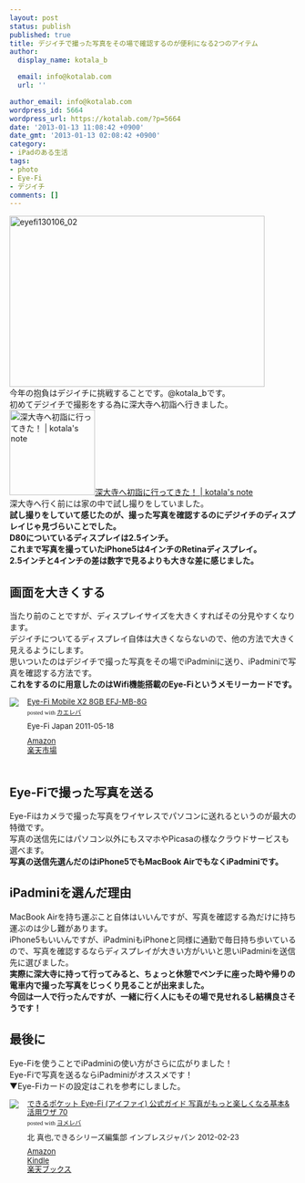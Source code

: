 ```yaml
---
layout: post
status: publish
published: true
title: デジイチで撮った写真をその場で確認するのが便利になる2つのアイテム
author:
  display_name: kotala_b

  email: info@kotalab.com
  url: ''

author_email: info@kotalab.com
wordpress_id: 5664
wordpress_url: https://kotalab.com/?p=5664
date: '2013-01-13 11:08:42 +0900'
date_gmt: '2013-01-13 02:08:42 +0900'
category:
- iPadのある生活
tags:
- photo
- Eye-Fi
- デジイチ
comments: []
---
```

<p><a href="https://kotalab.com/wp-content/uploads/eyefi130106_02.jpg" target="_blank"><img src="https://kotalab.com/wp-content/uploads/eyefi130106_02-448x300.jpg" alt="eyefi130106_02" width="448" height="300" class="alignnone size-large wp-image-5539" /></a><br />
今年の抱負はデジイチに挑戦することです。@kotala_bです。<br />
初めてデジイチで撮影をする為に深大寺へ初詣へ行きました。<br />
<a href="https://kotalab.com/go-to-jindaiji" target="_blank"><img class="alignleft" src="https://kotalab.com/wp-content/uploads/jindaiji_130112_07-448x300.jpg" alt="深大寺へ初詣に行ってきた！ | kotala's note" width="150" /></a><a href="https://kotalab.com/go-to-jindaiji" target="_blank">深大寺へ初詣に行ってきた！ | kotala's note</a><br style="clear:both" />深大寺へ行く前には家の中で試し撮りをしていました。<br />
<strong>試し撮りをしていて感じたのが、撮った写真を確認するのにデジイチのディスプレイじゃ見づらいことでした。<br />
D80についているディスプレイは2.5インチ。<br />
これまで写真を撮っていたiPhone5は4インチのRetinaディスプレイ。<br />
2.5インチと4インチの差は数字で見るよりも大きな差に感じました。</strong><br />
<!--more--></p>
<h2>画面を大きくする</h2>
<p>当たり前のことですが、ディスプレイサイズを大きくすればその分見やすくなります。<br />
デジイチについてるディスプレイ自体は大きくならないので、他の方法で大きく見えるようにします。<br />
思いついたのはデジイチで撮った写真をその場でiPadminiに送り、iPadminiで写真を確認する方法です。<br />
<strong>これをするのに用意したのはWifi機能搭載のEye-Fiというメモリーカードです。</strong></p>
<div class="kaerebalink-box" style="text-align:left;padding-bottom:20px;font-size:small;overflow: hidden">
<div class="kaerebalink-image" style="float:left;margin:0 15px 10px 0"><a href="http://www.amazon.co.jp/exec/obidos/ASIN/B004ZWQN28/same-22/ref=nosim/" rel="nofollow" target="_blank"><img src="http://ecx.images-amazon.com/images/I/41GpB0gjxrL._SL160_.jpg" style="border: none" /></a></div>
<div class="kaerebalink-info" style="line-height:120%;overflow: hidden">
<div class="kaerebalink-name" style="margin-bottom:10px;line-height:120%"><a href="http://www.amazon.co.jp/exec/obidos/ASIN/B004ZWQN28/same-22/ref=nosim/" rel="nofollow" target="_blank">Eye-Fi Mobile X2 8GB EFJ-MB-8G</a>
<div class="kaerebalink-powered-date" style="font-size:8pt;margin-top:5px;font-family:verdana;line-height:120%">posted with <a href="http://kaereba.com" target="_blank">カエレバ</a></div>
</div>
<div class="kaerebalink-detail" style="margin-bottom:5px"> Eye-Fi Japan 2011-05-18    </div>
<div class="kaerebalink-link1" style="margin-top:10px">
<div class="shoplinkamazon"><a href="http://www.amazon.co.jp/gp/search?keywords=EFJ-MB-8G&amp;__mk_ja_JP=%83J%83%5E%83J%83i&amp;tag=same-22" rel="nofollow" target="_blank" title="アマゾン">Amazon</a></div>
<div class="shoplinkrakuten"><a href="http://hb.afl.rakuten.co.jp/hgc/0fa7afc8.bbfc196a.0fa7afc9.d56c38f1/?pc=http%3A%2F%2Fsearch.rakuten.co.jp%2Fsearch%2Fmall%2FEFJ-MB-8G%2F-%2Ff.1-p.1-s.1-sf.0-st.A-v.2%3Fx%3D0%26scid%3Daf_ich_link_urltxt%26m%3Dhttp%3A%2F%2Fm.rakuten.co.jp%2F" rel="nofollow" target="_blank" title="楽天市場">楽天市場</a></div>
</div>
</div>
<div class="booklink-footer" style="clear: left"></div>
</div>
<h2>Eye-Fiで撮った写真を送る</h2>
<p>Eye-Fiはカメラで撮った写真をワイヤレスでパソコンに送れるというのが最大の特徴です。<br />
写真の送信先にはパソコン以外にもスマホやPicasaの様なクラウドサービスも選べます。<br />
<strong>写真の送信先選んだのはiPhone5でもMacBook AirでもなくiPadminiです。</strong></p>
<h2>iPadminiを選んだ理由</h2>
<p>MacBook Airを持ち運ぶこと自体はいいんですが、写真を確認する為だけに持ち運ぶのは少し難があります。<br />
iPhone5もいいんですが、iPadminiもiPhoneと同様に通勤で毎日持ち歩いているので、写真を確認するならディスプレイが大きい方がいいと思いiPadminiを送信先に選びました。<br />
<strong>実際に深大寺に持って行ってみると、ちょっと休憩でベンチに座った時や帰りの電車内で撮った写真をじっくり見ることが出来ました。<br />
今回は一人で行ったんですが、一緒に行く人にもその場で見せれるし結構良さそうです！</strong></p>
<h2>最後に</h2>
<p>Eye-Fiを使うことでiPadminiの使い方がさらに広がりました！<br />
Eye-Fiで写真を送るならiPadminiがオススメです！<br />
▼Eye-Fiカードの設定はこれを参考にしました。</p>
<div class="booklink-box" style="text-align:left;padding-bottom:20px;font-size:small;overflow: hidden">
<div class="booklink-image" style="float:left;margin:0 15px 10px 0"><a href="http://www.amazon.co.jp/exec/obidos/asin/4844331515/same-22/" name="booklink" rel="nofollow" target="_blank"><img src="http://ecx.images-amazon.com/images/I/51vI-U%2BFSqL._SL160_.jpg" style="border: none" /></a></div>
<div class="booklink-info" style="line-height:120%;overflow: hidden">
<div class="booklink-name" style="margin-bottom:10px;line-height:120%"><a href="http://www.amazon.co.jp/exec/obidos/asin/4844331515/same-22/" rel="nofollow" name="booklink" target="_blank">できるポケット Eye-Fi (アイファイ) 公式ガイド  写真がもっと楽しくなる基本&amp;活用ワザ 70</a>
<div class="booklink-powered-date" style="font-size:8pt;margin-top:5px;font-family:verdana;line-height:120%">posted with <a href="http://yomereba.com" target="_blank">ヨメレバ</a></div>
</div>
<div class="booklink-detail" style="margin-bottom:5px">北 真也,できるシリーズ編集部 インプレスジャパン 2012-02-23    </div>
<div class="booklink-link2" style="margin-top:10px">
<div class="shoplinkamazon"><a href="http://www.amazon.co.jp/exec/obidos/asin/4844331515/same-22/" rel="nofollow" target="_blank" title="アマゾン">Amazon</a></div>
<div class="shoplinkkindle"><a href="http://www.amazon.co.jp/exec/obidos/ASIN/B009OWX5PC/same-22/" rel="nofollow" target="_blank">Kindle</a></div>
<div class="shoplinkrakuten"><a href="http://hb.afl.rakuten.co.jp/hgc/0fa7afc8.bbfc196a.0fa7afc9.d56c38f1/?pc=http%3A%2F%2Fbooks.rakuten.co.jp%2Frb%2F11552099%2F%3Fscid%3Daf_ich_link_urltxt%26m%3Dhttp%3A%2F%2Fm.rakuten.co.jp%2Fev%2Fbook%2F" rel="nofollow" target="_blank" title="楽天ブックス">楽天ブックス</a></div>
</div>
</div>
<div class="booklink-footer" style="clear: left"></div>
</div>
